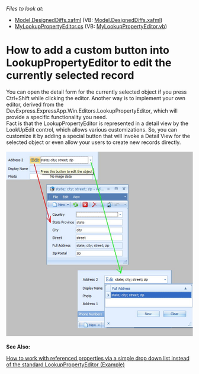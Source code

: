 <!-- default file list -->
*Files to look at*:

* [Model.DesignedDiffs.xafml](./CS/WinSolution.Module.Win/Model.DesignedDiffs.xafml) (VB: [Model.DesignedDiffs.xafml](./VB/WinSolution.Module.Win/Model.DesignedDiffs.xafml))
* [MyLookupPropertyEditor.cs](./CS/WinSolution.Module.Win/MyLookupPropertyEditor.cs) (VB: [MyLookupPropertyEditor.vb](./VB/WinSolution.Module.Win/MyLookupPropertyEditor.vb))
<!-- default file list end -->
# How to add a custom button into LookupPropertyEditor to edit the currently selected record


<p>You can open the detail form for the currently selected object if you press Ctrl+Shift while clicking the editor. Another way is to implement your own editor, derived from the DevExpress.ExpressApp.Win.Editors.LookupPropertyEditor, which will provide a specific functionality you need.<br />Fact is that the LookupPropertyEditor is represented in a detail view by the LookUpEdit control, which allows various customizations. So, you can customize it by adding a special button that will invoke a Detail View for the selected object or even allow your users to create new records directly.<br /><br /><img src="https://raw.githubusercontent.com/DevExpress-Examples/how-to-add-a-custom-button-into-lookuppropertyeditor-to-edit-the-currently-selected-record-e774/12.1.4+/media/94d807ac-64cf-11e4-80ba-00155d624807.png"><br /><br /><strong>See Also:</strong></p>
<p><a href="https://www.devexpress.com/Support/Center/p/e1101">How to work with referenced properties via a simple drop down list instead of the standard LookupPropertyEditor (Example)</a></p>

<br/>


